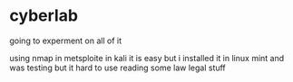 # cyberlab

going to experment on all of it

using nmap in metsploite in kali it is easy but i installed
it in linux mint and was testing but it hard to use 
 reading some law legal stuff